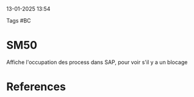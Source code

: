 13-01-2025 13:54

Tags #BC

# SM50

Affiche l'occupation des process dans SAP, pour voir s'il y a un blocage
# References
